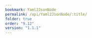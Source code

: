 ```yaml
---
bookmark: Yaml2JsonNode
permalink: /api/Yaml2JsonNode/:title/
folder: true
order: "9.12"
version: "1.1.1"
---
```

